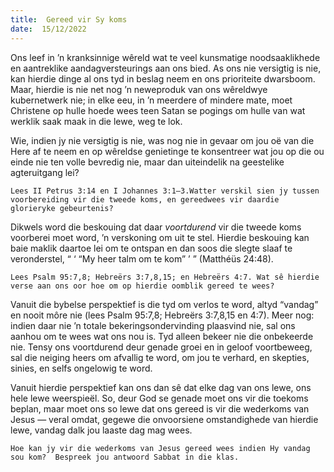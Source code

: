 ```yaml
---
title:  Gereed vir Sy koms
date:  15/12/2022
---
```


Ons leef in ’n kranksinnige wêreld wat te veel kunsmatige noodsaaklikhede en aantreklike aandagversteurings aan ons bied. As ons nie versigtig is nie, kan hierdie dinge al ons tyd in beslag neem en ons prioriteite dwarsboom. Maar, hierdie is nie net nog ’n neweproduk van ons wêreldwye kubernetwerk nie; in elke eeu, in ’n meerdere of mindere mate, moet Christene op hulle hoede wees teen Satan se pogings om hulle van wat werklik saak maak in die lewe, weg te lok.

Wie, indien jy nie versigtig is nie, was nog nie in gevaar om jou oë van die Here af te neem en op wêreldse genietinge te konsentreer wat jou op die ou einde nie ten volle bevredig nie, maar dan uiteindelik na geestelike agteruitgang lei?

`Lees II Petrus 3:14 en I Johannes 3:1–3.Watter verskil sien jy tussen voorbereiding vir die tweede koms, en gereedwees vir daardie glorieryke gebeurtenis?`

Dikwels word die beskouing dat daar _voortdurend_ vir die tweede koms voorberei moet word, ’n verskoning om uit te stel. Hierdie beskouing kan baie maklik daartoe lei om te ontspan en dan soos die slegte slaaf te veronderstel, “ ‘ “My heer talm om te kom” ’ ” (Matthéüs 24:48).

`Lees Psalm 95:7,8; Hebreërs 3:7,8,15; en Hebreërs 4:7. Wat sê hierdie verse aan ons oor hoe om op hierdie oomblik gereed te wees?`

Vanuit die bybelse perspektief is die tyd om verlos te word, altyd “vandag” en nooit môre nie (lees Psalm 95:7,8; Hebreërs 3:7,8,15 en 4:7). Meer nog: indien daar nie ’n totale bekeringsondervinding plaasvind nie, sal ons aanhou om te wees wat ons nou is. Tyd alleen bekeer nie die onbekeerde nie. Tensy ons voortdurend deur genade groei en in geloof voortbeweeg, sal die neiging heers om afvallig te word, om jou te verhard, en skepties, sinies, en selfs ongelowig te word.

Vanuit hierdie perspektief kan ons dan sê dat elke dag van ons lewe, ons hele lewe weerspieël. So, deur God se genade moet ons vir die toekoms beplan, maar moet ons so lewe dat ons gereed is vir die wederkoms van Jesus — veral omdat, gegewe die onvoorsiene omstandighede van hierdie lewe, vandag dalk jou laaste dag mag wees.

`Hoe kan jy vir die wederkoms van Jesus gereed wees indien Hy vandag sou kom?  Bespreek jou antwoord Sabbat in die klas.`